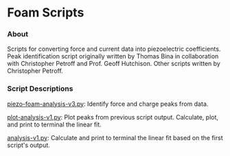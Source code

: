 # Foam Scripts

### About
Scripts for converting force and current data into piezoelectric coefficients. Peak identification script originally written by Thomas Bina in collaboration with Christopher Petroff and Prof. Geoff Hutchison. Other scripts written by Christopher Petroff.

### Script Descriptions
[piezo-foam-analysis-v3.py](https://github.com/petroffc/foam-scripts/blob/master/piezo-foam-analysis-v3.py): Identify force and charge peaks from data.

[plot-analysis-v1.py](https://github.com/petroffc/foam-scripts/blob/master/plot-analysis-v1.py): Plot peaks from previous script output. Calculate, plot, and print to terminal the linear fit.

[analysis-v1.py](https://github.com/petroffc/foam-scripts/blob/master/analysis-v1.py): Calculate and print to terminal the linear fit based on the first script's output.
